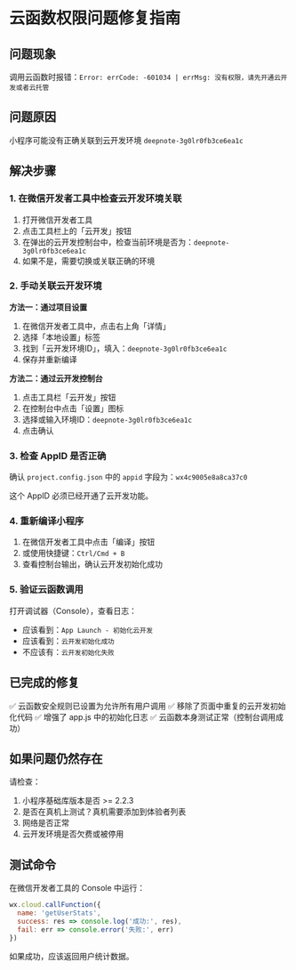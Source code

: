 # 云函数权限问题修复指南

## 问题现象
调用云函数时报错：`Error: errCode: -601034 | errMsg: 没有权限，请先开通云开发或者云托管`

## 问题原因
小程序可能没有正确关联到云开发环境 `deepnote-3g0lr0fb3ce6ea1c`

## 解决步骤

### 1. 在微信开发者工具中检查云开发环境关联

1. 打开微信开发者工具
2. 点击工具栏上的「云开发」按钮
3. 在弹出的云开发控制台中，检查当前环境是否为：`deepnote-3g0lr0fb3ce6ea1c`
4. 如果不是，需要切换或关联正确的环境

### 2. 手动关联云开发环境

**方法一：通过项目设置**
1. 在微信开发者工具中，点击右上角「详情」
2. 选择「本地设置」标签
3. 找到「云开发环境ID」，填入：`deepnote-3g0lr0fb3ce6ea1c`
4. 保存并重新编译

**方法二：通过云开发控制台**
1. 点击工具栏「云开发」按钮
2. 在控制台中点击「设置」图标
3. 选择或输入环境ID：`deepnote-3g0lr0fb3ce6ea1c`
4. 点击确认

### 3. 检查 AppID 是否正确

确认 `project.config.json` 中的 `appid` 字段为：`wx4c9005e8a8ca37c0`

这个 AppID 必须已经开通了云开发功能。

### 4. 重新编译小程序

1. 在微信开发者工具中点击「编译」按钮
2. 或使用快捷键：`Ctrl/Cmd + B`
3. 查看控制台输出，确认云开发初始化成功

### 5. 验证云函数调用

打开调试器（Console），查看日志：
- 应该看到：`App Launch - 初始化云开发`
- 应该看到：`云开发初始化成功`
- 不应该有：`云开发初始化失败`

## 已完成的修复

✅ 云函数安全规则已设置为允许所有用户调用
✅ 移除了页面中重复的云开发初始化代码
✅ 增强了 app.js 中的初始化日志
✅ 云函数本身测试正常（控制台调用成功）

## 如果问题仍然存在

请检查：
1. 小程序基础库版本是否 >= 2.2.3
2. 是否在真机上测试？真机需要添加到体验者列表
3. 网络是否正常
4. 云开发环境是否欠费或被停用

## 测试命令

在微信开发者工具的 Console 中运行：

```javascript
wx.cloud.callFunction({
  name: 'getUserStats',
  success: res => console.log('成功:', res),
  fail: err => console.error('失败:', err)
})
```

如果成功，应该返回用户统计数据。
